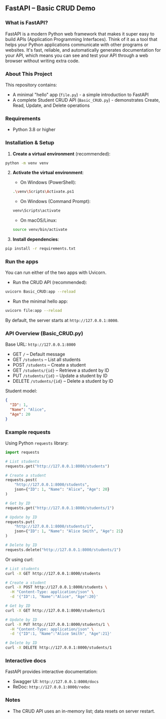 ## FastAPI – Basic CRUD Demo

### What is FastAPI?

FastAPI is a modern Python web framework that makes it super easy to build APIs (Application Programming Interfaces). Think of it as a tool that helps your Python applications communicate with other programs or websites. It's fast, reliable, and automatically generates documentation for your API, which means you can see and test your API through a web browser without writing extra code.

### About This Project

This repository contains:
- A minimal "hello" app (`file.py`) - a simple introduction to FastAPI
- A complete Student CRUD API (`Basic_CRUD.py`) - demonstrates Create, Read, Update, and Delete operations

### Requirements
- Python 3.8 or higher

### Installation & Setup

1. **Create a virtual environment** (recommended):
```bash
python -m venv venv
```

2. **Activate the virtual environment**:
   - On Windows (PowerShell):
   ```bash
   .\venv\Scripts\Activate.ps1
   ```
   - On Windows (Command Prompt):
   ```bash
   venv\Scripts\activate
   ```
   - On macOS/Linux:
   ```bash
   source venv/bin/activate
   ```

3. **Install dependencies**:
```bash
pip install -r requirements.txt
```

### Run the apps
You can run either of the two apps with Uvicorn.

- Run the CRUD API (recommended):
```bash
uvicorn Basic_CRUD:app --reload
```

- Run the minimal hello app:
```bash
uvicorn file:app --reload
```

By default, the server starts at `http://127.0.0.1:8000`.

### API Overview (Basic_CRUD.py)
Base URL: `http://127.0.0.1:8000`

- GET `/` – Default message
- GET `/students` – List all students
- POST `/students` – Create a student
- GET `/students/{id}` – Retrieve a student by ID
- PUT `/students/{id}` – Update a student by ID
- DELETE `/students/{id}` – Delete a student by ID

Student model:
```json
{
  "ID": 1,
  "Name": "Alice",
  "Age": 20
}
```

### Example requests
Using Python `requests` library:

```python
import requests

# List students
requests.get("http://127.0.0.1:8000/students")

# Create a student
requests.post(
    "http://127.0.0.1:8000/students",
    json={"ID": 1, "Name": "Alice", "Age": 20}
)

# Get by ID
requests.get("http://127.0.0.1:8000/students/1")

# Update by ID
requests.put(
    "http://127.0.0.1:8000/students/1",
    json={"ID": 1, "Name": "Alice Smith", "Age": 21}
)

# Delete by ID
requests.delete("http://127.0.0.1:8000/students/1")
```

Or using curl:
```bash
# List students
curl -X GET http://127.0.0.1:8000/students

# Create a student
curl -X POST http://127.0.0.1:8000/students \
  -H "Content-Type: application/json" \
  -d '{"ID":1, "Name":"Alice", "Age":20}'

# Get by ID
curl -X GET http://127.0.0.1:8000/students/1

# Update by ID
curl -X PUT http://127.0.0.1:8000/students/1 \
  -H "Content-Type: application/json" \
  -d '{"ID":1, "Name":"Alice Smith", "Age":21}'

# Delete by ID
curl -X DELETE http://127.0.0.1:8000/students/1
```

### Interactive docs
FastAPI provides interactive documentation:
- Swagger UI: `http://127.0.0.1:8000/docs`
- ReDoc: `http://127.0.0.1:8000/redoc`

### Notes
- The CRUD API uses an in-memory list; data resets on server restart.